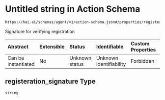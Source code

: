 # Untitled string in Action Schema

```txt
https://hai.ai/schemas/agent/v1/action-schema.json#/properties/registeration_signature
```

Signature for verifying registration

| Abstract            | Extensible | Status         | Identifiable            | Custom Properties | Additional Properties | Access Restrictions | Defined In                                                                             |
| :------------------ | :--------- | :------------- | :---------------------- | :---------------- | :-------------------- | :------------------ | :------------------------------------------------------------------------------------- |
| Can be instantiated | No         | Unknown status | Unknown identifiability | Forbidden         | Allowed               | none                | [action.schema.json\*](../../schemas/action/action.schema.json "open original schema") |

## registeration\_signature Type

`string`
